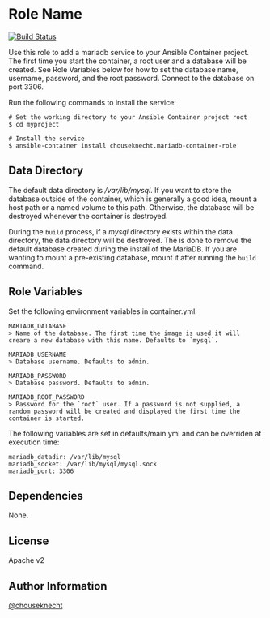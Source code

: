 Role Name
=========

[![Build Status](https://travis-ci.org/chouseknecht/mariadb-container.svg?branch=master)](https://travis-ci.org/chouseknecht/mariadb-container)

Use this role to add a mariadb service to your Ansible Container project. The first time you start the container, a root user and a database will be created. See Role Variables below for how to set the database name, username, password, and the root password. Connect to the database on port 3306.

Run the following commands to install the service:

```
# Set the working directory to your Ansible Container project root
$ cd myproject

# Install the service
$ ansible-container install chouseknecht.mariadb-container-role 
```

Data Directory
--------------
The default data directory is */var/lib/mysql*. If you want to store the database outside of the container, which is generally a good idea, mount a host path or a named volume to this path. Otherwise, the database will be destroyed whenever the container is destroyed.

During the `build` process, if a *mysql* directory exists within the data directory, the data directory will be destroyed. The is done to remove the default database created during the install of the MariaDB. If you are wanting to mount a pre-existing database, mount it after running the `build` command. 

Role Variables
--------------

Set the following environment variables in container.yml:

    MARIADB_DATABASE
    > Name of the database. The first time the image is used it will creare a new database with this name. Defaults to `mysql`.

    MARIADB_USERNAME
    > Database username. Defaults to admin.

    MARIADB_PASSWORD
    > Database password. Defaults to admin.

    MARIADB_ROOT_PASSWORD
    > Password for the `root` user. If a password is not supplied, a random password will be created and displayed the first time the container is started.

The following variables are set in defaults/main.yml and can be overriden at execution time:

```
mariadb_datadir: /var/lib/mysql
mariadb_socket: /var/lib/mysql/mysql.sock
mariadb_port: 3306
```

Dependencies
------------

None.

License
-------

Apache v2

Author Information
------------------

[@chouseknecht](https://github.com/chouseknecht)

